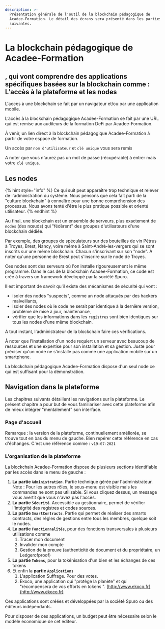 ```yaml
---
description: >-
  Présentation générale de l'outil de la blockchain pédagogique de
  Acadee-Formation. Le détail des écrans sera présenté dans les parties
  suivantes.
---
```


# La blockchain pédagogique de Acadee-Formation

## , qui vont comprendre des applications spécifiques basées sur la blockchain comme : L'accès à la plateforme et les nodes <a id="bkmrk-la-location-ou-la-mi"></a>

L'accès à une blockchain se fait par un navigateur et/ou par une application mobile.

L’accès à la blockchain pédagogique Acadee-Formation se fait par une URL qui est remise aux auditeurs de la formation DeFi par Acadee-Formation.

À venir, un lien direct à la blockchain pédagogique Acadee-Formation à partir de votre espace de formation.

Un accès par `nom d'utilisateur` et `clé unique` vous sera remis

A noter que vous n'aurez pas un mot de passe \(récupérable\) à entrer mais votre `clé unique`.

## Les nodes <a id="bkmrk-les-nodes"></a>

{% hint style="info" %}
Ce qui suit peut apparaître trop technique et relever de l'administration du système. Nous pensons que cela fait parti de la "culture blockchain" à connaître pour une bonne compréhension des processus. Nous avons tenté d'être le plus pratique possible et orienté utilisateur.
{% endhint %}

Au final, une blockchain est un ensemble de serveurs, plus exactement de `nodes` \(des nœuds\) qui "fédèrent" des groupes d'utilisateurs d'une blockchain dédiée.

Par exemple, des groupes de spéculateurs sur des bouteilles de vin Pétrus à Troyes, Brest, Nancy, voire même à Saint-André-les-vergers qui se sont inscrits sur une même blockchain. Chacun s'inscrivant sur son "node". À noter qu'une personne de Brest peut s'inscrire sur le node de Troyes.

Ces nodes sont des serveurs où l'on installe rigoureusement le même programme. Dans le cas de la blockchain Acadee-Formation, ce code est créé à travers un framework développé par la société Spuro.

Il est important de savoir qu'il existe des mécanismes de sécurité qui vont :

* isoler des nodes "suspects",  comme un node attaqués par des hackers malveillants,
* isoler des nodes où le code ne serait par identique à la dernière version, problème de mise à jour, maintenance,
* vérifier que les informations dans les `registres` sont bien identiques sur tous les nodes d'une même blockchain.

A tout instant, l'administrateur de la blockchain faire ces vérifications.

À noter que l'installation d'un node requiert un serveur avec beaucoup de ressources et une expertise pour son installation et sa gestion. Juste pour préciser qu'un node ne s'installe pas comme une application mobile sur un smartphone.

La blockchain pédagogique Acadee-Formation dispose d'un seul node ce qui est suffisant pour la démonstration.

## Navigation dans la plateforme <a id="bkmrk-cete-blockchain-comp"></a>

Les chapitres suivants détaillent les navigations sur la plateforme. Le présent chapitre a pour but de vous familiariser avec cette plateforme afin de mieux intégrer "mentalement" son interface.

### Page d'accueil <a id="bkmrk-page-d%27accueil"></a>

Remarque : la version de la plateforme, continuellement améliorée, se trouve tout en bas du menu de gauche. Bien repérer cette référence en cas d'échanges. C'est une référence comme : `v19-07-2021`

### L'organisation de la plateforme <a id="bkmrk-l%27organisation-de-la"></a>

La blockchain Acadee-Formation dispose de plusieurs sections identifiable par les accès dans le menu de gauche :

1. **La partie `Administration`**. Partie technique gérée par l'administrateur. Note : Pour les autres rôles, le sous-menu est visible mais les commandes ne sont pas utilisable. Si vous cliquez dessus, un message vous avertit que vous n'avez pas l'accès.
2. **La partie `Sécurité`**. Accessible au gestionnaire, permet de vérifier l'intégrité des registres et codes sources.
3. **La partie `SmartContracts`**. Partie qui permet de réaliser des smarts contracts, des règles de gestions entre tous les membres, quelque soit le nodes.
4. **La partie `Fonctionnalités`**, pour des fonctions transversales à plusieurs utilisations comme
   1. Tracer mon document
   2. Invalider mon compte
   3. Gestion de la preuve \(authenticité de document et du propriétaire, un Ledgerofproof\)
5. **La partie `Tokens`**, pour la tokénisation d'un bien et les échanges de ces tokens
6. Et enfin la **partie `Applications`**
   1. L'application Suffrage. Pour des votes.
   2. Ekoco, une application qui "protège la planète" et qui "récompensera de vos efforts en tokens ". [http://www.ekoco.fr](http://www.ekoco.fr)

Ces applications sont créées et développées par la société Spuro ou des éditeurs indépendants.

Pour disposer de ces applications, un budget peut être nécessaire selon le modèle économique de cet éditeur.

